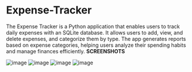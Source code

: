 # Expense-Tracker
The Expense Tracker is a Python application that enables users to track daily expenses with an SQLite database. It allows users to add, view, and delete expenses, and categorize them by type. The app generates reports based on expense categories, helping users analyze their spending habits and manage finances efficiently.
**SCREENSHOTS**

![image](https://github.com/user-attachments/assets/def689df-1ae2-48a6-9f53-58ec207ef6d0)
![image](https://github.com/user-attachments/assets/67674b0d-6880-429a-9920-e34e33af1d77)
![image](https://github.com/user-attachments/assets/6688c702-9ad5-4538-aaf3-aef27c659bce)
![image](https://github.com/user-attachments/assets/fe8bf863-b44c-4698-bc60-395e08a76821)

